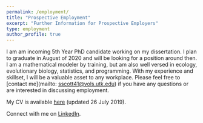 ```yaml
---
permalink: /employment/
title: "Prospective Employment"
excerpt: "Further Information for Prospective Employers"
type: employment
author_profile: true
---
```

I am am incoming 5th Year PhD candidate working on my dissertation. I plan to graduate in August of 2020 and will be looking for a position around then. I am a mathematical modeler by training, but am also well versed in ecology, evolutionary biology, statistics, and programming. With my experience and skillset, I will be a valuable asset to any workplace. Please feel free to [contact me](mailto: sscott41@vols.utk.edu) if you have any questions or are interested in discussing employment.  

My CV is available [here](https://shelbymscott.github.io/files/ScottCV_19_07_26Update.pdf) (updated 26 July 2019).

Connect with me on [LinkedIn](https://www.linkedin.com/in/shelby-scott).
